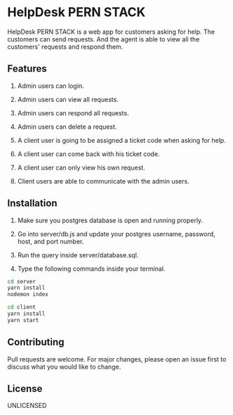 # HelpDesk PERN STACK

HelpDesk PERN STACK is a web app for customers asking for help.
The customers can send requests.
And the agent is able to view all the customers' requests and respond them.

## Features

1. Admin users can login.

1. Admin users can view all requests.

1. Admin users can respond all requests.

1. Admin users can delete a request.

1. A client user is going to be assigned a ticket code when asking for help.

1. A client user can come back with his ticket code.

1. A client user can only view his own request.

1. Client users are able to communicate with the admin users.

## Installation

1. Make sure you postgres database is open and running properly.

1. Go into server/db.js and update your postgres username, password, host, and port number.

1. Run the query inside server/database.sql.

1. Type the following commands inside your terminal.

```bash
cd server
yarn install
nodemon index

cd client
yarn install
yarn start
```

## Contributing

Pull requests are welcome. For major changes, please open an issue first to discuss what you would like to change.

## License

UNLICENSED
